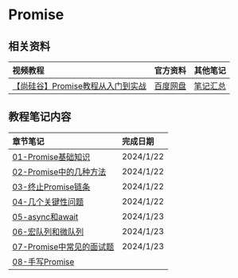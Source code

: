 # Promise

## 相关资料

|视频教程|官方资料|其他笔记|
| :---- | :---- |:----|
|[【尚硅谷】Promise教程从入门到实战](https://www.bilibili.com/video/BV1Tm4y1h7SY?p=1&vd_source=8178530fbcba3b01db39ea80d35da960)|[百度网盘](https://pan.baidu.com/s/1c3w9C-BRktJDj_d-HTi5QA?pwd=77vv)|[笔记汇总](https://github.com/forclh/AllNotes)|

## 教程笔记内容

| 章节笔记                                                     | 完成日期  |
| :----------------------------------------------------------- | :-------- |
| [01-Promise基础知识](./01-Promise基础知识/Promise基础知识.md) | 2024/1/22 |
| [02-Promise中的几种方法](./02-Promise中的几种方法/Promise中的几种方法.md) | 2024/1/22 |
| [03-终止Promise链条](./03-终止promise链条/终止Promise链条.md) | 2024/1/22 |
| [04-几个关键性问题](./04-几个关键性问题/几个关键性问题.md)   | 2024/1/22 |
| [05-async和await](./05-async和await/async和await.md)         | 2024/1/23 |
| [06-宏队列和微队列](./06-宏队列和微队列/宏队列和微队列.md)   | 2024/1/23 |
| [07-Promise中常见的面试题](./07-Promise中常见的面试题/Promise常见面试题.md) | 2024/1/23 |
| [08-手写Promise](./08-手写Promise源码/手写Promise.md)        |           |
